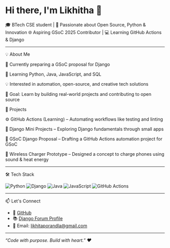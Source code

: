 # Hi there, I'm Likhitha 👋

🎓 BTech CSE student | 🧠 Passionate about Open Source, Python & Innovation
🌐 Aspiring GSoC 2025 Contributor | 💻 Learning GitHub Actions & Django


---

💡 About Me

🔭 Currently preparing a GSoC proposal for Django

🌱 Learning Python, Java, JavaScript, and SQL

💡 Interested in automation, open-source, and creative tech solutions

🎯 Goal: Learn by building real-world projects and contributing to open source



📌 Projects

⚙️ GitHub Actions (Learning) – Automating workflows like testing and linting

🌱 Django Mini Projects – Exploring Django fundamentals through small apps

🧾 GSoC Django Proposal – Drafting a GitHub Actions automation project for GSoC

🔋 Wireless Charger Prototype – Designed a concept to charge phones using sound & heat energy




---

🛠️ Tech Stack

![Python](https://img.shields.io/badge/Python-3670A0?style=flat&logo=python&logoColor=fff)
![Django](https://img.shields.io/badge/Django-092E20?style=flat&logo=django&logoColor=fff)
![Java](https://img.shields.io/badge/Java-ED8B00?style=flat&logo=java&logoColor=white)
![JavaScript](https://img.shields.io/badge/JavaScript-F7DF1E?style=flat&logo=javascript&logoColor=black)
![GitHub Actions](https://img.shields.io/badge/GitHub_Actions-2088FF?style=flat&logo=github-actions&logoColor=white)

---

📫 Let's Connect
- 🐙 [GitHub](https://github.com/likhitha-2006)
- 📚 [Django Forum Profile](https://forum.djangoproject.com/u/likhitha-2006)
- 💌 Email: likhitaporandla@gmail.com

---

*“Code with purpose. Build with heart.” ❤️*

